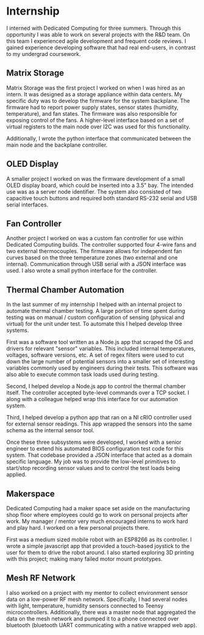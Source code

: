 # Internship
I interned with Dedicated Computing for three summers. Through this opportunity I was able to work on several projects with the R&D team. On this team I experienced agile development and frequent code reviews. I gained experience developing software that had real end-users, in contrast to my undergrad coursework.
 
## Matrix Storage
Matrix Storage was the first project I worked on when I was hired as an intern. It was designed as a storage appliance within data centers. My specific duty was to develop the firmware for the system backplane. The firmware had to report power supply states, sensor states (humidity, temperature), and fan states. The firmware was also responsible for exposing control of the fans. A higher-level interface based on a set of virtual registers to the main node over I2C was used for this functionality.
 
Additionally, I wrote the python interface that communicated between the main node and the backplane controller.
 
## OLED Display
A smaller project I worked on was the firmware development of a small OLED display board, which could be inserted into a 3.5" bay. The intended use was as a server node identifier. The system also consisted of two capacitive touch buttons and required both standard RS-232 serial and USB serial interfaces.
 
## Fan Controller
Another project I worked on was a custom fan controller for use within Dedicated Computing builds. The controller supported four 4-wire fans and two external thermocouples. The firmware allows for independent fan curves based on the three temperature zones (two external and one internal). Communication through USB serial with a JSON interface was used. I also wrote a small python interface for the controller.
 
## Thermal Chamber Automation
In the last summer of my internship I helped with an internal project to automate thermal chamber testing. A large portion of time spent during testing was on manual / custom configuration of sensing (physical and virtual) for the unit under test. To automate this I helped develop three systems.
 
First was a software tool written as a Node.js app that scraped the OS and drivers for relevant "sensor" variables. This included internal temperatures, voltages, software versions, etc. A set of regex filters were used to cut down the large number of potential sensors into a smaller set of interesting variables commonly used by engineers during their tests. This software was also able to execute common task loads used during testing.
 
Second, I helped develop a Node.js app to control the thermal chamber itself. The controller accepted byte-level commands over a TCP socket. I along with a colleague helped wrap this interface for our automation system.
 
Third, I helped develop a python app that ran on a NI cRIO controller used for external sensor readings. This app wrapped the sensors into the same schema as the internal sensor tool.
 
Once these three subsystems were developed, I worked with a senior engineer to extend his automated BIOS configuration test code for this system. That codebase provided a JSON interface that acted as a domain specific language. My job was to provide the low-level primitives to start/stop recording sensor values and to control the test loads being applied.
 
## Makerspace
Dedicated Computing had a maker space set aside on the manufacturing shop floor where employees could go to work on personal projects after work. My manager / mentor very much encouraged interns to work hard and play hard. I worked on a few personal projects there.
 
First was a medium sized mobile robot with an ESP8266 as its controller. I wrote a simple javascript app that provided a touch-based joystick to the user for them to drive the robot around. I also started exploring 3D printing with this project; making many failed motor mount prototypes.
 
## Mesh RF Network
I also worked on a project with my mentor to collect environment sensor data on a low-power RF mesh network. Specifically, I had several nodes with light, temperature, humidity sensors connected to Teensy microcontrollers. Additionally, there was a master node that aggregated the data on the mesh network and pumped it to a phone connected over bluetooth (bluetooth UART communicating with a native wrapped web app).
